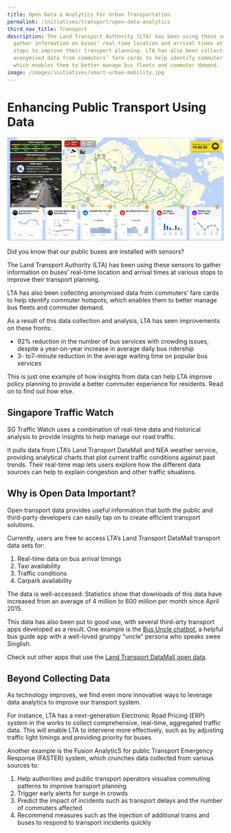 ```yaml
---
title: Open Data & Analytics For Urban Transportation
permalink: /initiatives/transport/open-data-analytics
third_nav_title: Transport
description: The Land Transport Authority (LTA) has been using these sensors to
  gather information on buses’ real-time location and arrival times at various
  stops to improve their transport planning. LTA has also been collecting
  anonymised data from commuters’ fare cards to help identify commuter hotspots,
  which enables them to better manage bus fleets and commuter demand.
image: /images/initiatives/smart-urban-mobility.jpg
---
```


# Enhancing Public Transport Using Data
![SG Traffic Watch screenshot](/images/initiatives/SG-Traffic-watch.jpeg) 

Did you know that our public buses are installed with sensors?

The Land Transport Authority (LTA) has been using these sensors to gather information on buses’ real-time location and arrival times at various stops to improve their transport planning.

LTA has also been collecting anonymised data from commuters’ fare cards to help identify commuter hotspots, which enables them to better manage bus fleets and commuter demand.

As a result of this data collection and analysis, LTA has seen improvements on these fronts:

* 92% reduction in the number of bus services with crowding issues, despite a year-on-year increase in average daily bus ridership
* 3- to7-minute reduction in the average waiting time on popular bus services  
  
This is just one example of how insights from data can help LTA improve policy planning to provide a better commuter experience for residents. Read on to find out how else.

## Singapore Traffic Watch

SG Traffic Watch uses a combination of real-time data and historical analysis to provide insights to help manage our road traffic.

It pulls data from LTA’s Land Transport DataMall and NEA weather service, providing analytical charts that plot current traffic conditions against past trends. Their real-time map lets users explore how the different data sources can help to explain congestion and other traffic situations.

## Why is Open Data Important?

Open transport data provides useful information that both the public and third-party developers can easily tap on to create efficient transport solutions.

Currently, users are free to access LTA’s Land Transport DataMall transport data sets for:

1. Real-time data on bus arrival timings
2. Taxi availability
3. Traffic conditions
4. Carpark availability  
  
The data is well-accessed: Statistics show that downloads of this data have increased from an average of 4 million to 600 million per month since April 2015.  
  
This data has also been put to good use, with several third-arty transport apps developed as a result. One example is the <a href="https://www.busuncle.sg/" target="_blank">Bus Uncle chatbot</a>, a helpful bus guide app with a well-loved grumpy “uncle” persona who speaks swee Singlish.  

Check out other apps that use the <a href="https://datamall.lta.gov.sg/content/datamall/en/app-zone.html" target="_blank">Land Transport DataMall open data</a>.

## Beyond Collecting Data

As technology improves, we find even more innovative ways to leverage data analytics to improve our transport system.

For instance, LTA has a next-generation Electronic Road Pricing (ERP) system in the works to collect comprehensive, real-time, aggregated traffic data. This will enable LTA to intervene more effectively, such as by adjusting traffic light timings and providing priority for buses.

Another example is the Fusion AnalyticS for public Transport Emergency Response (FASTER) system, which crunches data collected from various sources to:

1. Help authorities and public transport operators visualise commuting patterns to improve transport planning
2. Trigger early alerts for surge in crowds
3. Predict the impact of incidents such as transport delays and the number of commuters affected
4. Recommend measures such as the injection of additional trains and buses to respond to transport incidents quickly